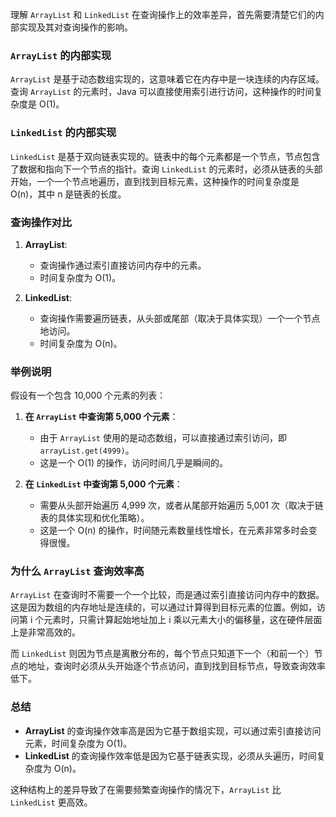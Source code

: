 理解 `ArrayList` 和 `LinkedList` 在查询操作上的效率差异，首先需要清楚它们的内部实现及其对查询操作的影响。

### `ArrayList` 的内部实现
`ArrayList` 是基于动态数组实现的，这意味着它在内存中是一块连续的内存区域。查询 `ArrayList` 的元素时，Java 可以直接使用索引进行访问，这种操作的时间复杂度是 O(1)。

### `LinkedList` 的内部实现
`LinkedList` 是基于双向链表实现的。链表中的每个元素都是一个节点，节点包含了数据和指向下一个节点的指针。查询 `LinkedList` 的元素时，必须从链表的头部开始，一个一个节点地遍历，直到找到目标元素，这种操作的时间复杂度是 O(n)，其中 n 是链表的长度。

### 查询操作对比
1. **ArrayList**:
   - 查询操作通过索引直接访问内存中的元素。
   - 时间复杂度为 O(1)。

2. **LinkedList**:
   - 查询操作需要遍历链表，从头部或尾部（取决于具体实现）一个一个节点地访问。
   - 时间复杂度为 O(n)。

### 举例说明
假设有一个包含 10,000 个元素的列表：

1. **在 `ArrayList` 中查询第 5,000 个元素**：
   - 由于 `ArrayList` 使用的是动态数组，可以直接通过索引访问，即 `arrayList.get(4999)`。
   - 这是一个 O(1) 的操作，访问时间几乎是瞬间的。

2. **在 `LinkedList` 中查询第 5,000 个元素**：
   - 需要从头部开始遍历 4,999 次，或者从尾部开始遍历 5,001 次（取决于链表的具体实现和优化策略）。
   - 这是一个 O(n) 的操作，时间随元素数量线性增长，在元素非常多时会变得很慢。

### 为什么 `ArrayList` 查询效率高
`ArrayList` 在查询时不需要一个一个比较，而是通过索引直接访问内存中的数据。这是因为数组的内存地址是连续的，可以通过计算得到目标元素的位置。例如，访问第 i 个元素时，只需计算起始地址加上 i 乘以元素大小的偏移量，这在硬件层面上是非常高效的。

而 `LinkedList` 则因为节点是离散分布的，每个节点只知道下一个（和前一个）节点的地址，查询时必须从头开始逐个节点访问，直到找到目标节点，导致查询效率低下。

### 总结
- **ArrayList** 的查询操作效率高是因为它基于数组实现，可以通过索引直接访问元素，时间复杂度为 O(1)。
- **LinkedList** 的查询操作效率低是因为它基于链表实现，必须从头遍历，时间复杂度为 O(n)。

这种结构上的差异导致了在需要频繁查询操作的情况下，`ArrayList` 比 `LinkedList` 更高效。